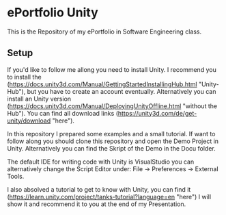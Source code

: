 # ePortfolio Unity
This is the Repository of my ePortfolio in Software Engineering class.

## Setup
If you'd like to follow me allong you need to install Unity.
I recommend you to install the (https://docs.unity3d.com/Manual/GettingStartedInstallingHub.html "Unity-Hub"), but you have to create an account eventually.
Alternatively you can install an Unity version (https://docs.unity3d.com/Manual/DeployingUnityOffline.html "without the Hub").
You can find all download links (https://unity3d.com/de/get-unity/download "here").

In this repository I prepared some examples and a small tutorial.
If want to follow along you should clone this repository and open the Demo Project in Unity.
Alternatively you can find the Skript of the Demo in the Docu folder.

The default IDE for writing code with Unity is VisualStudio you can alternatively change the Script Editor under: File -> Preferences -> External Tools.

 I also absolved a tutorial to get to know with Unity, you can find it (https://learn.unity.com/project/tanks-tutorial?language=en "here") 
 I will show it and recommend it to you at the end of my Presentation.